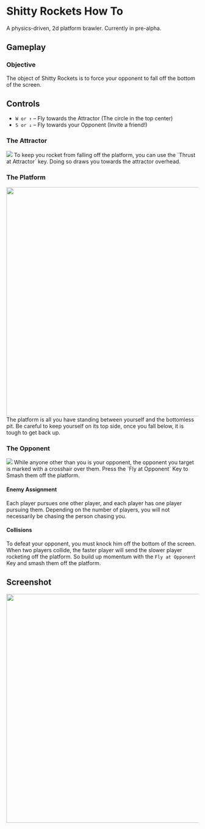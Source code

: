 # Shitty Rockets How To
A physics-driven, 2d platform brawler. Currently in pre-alpha.

## Gameplay

### Objective
The object of Shitty Rockets is to force your opponent to fall off the bottom of the screen.

## Controls
- `W or ↑` – Fly towards the Attractor (The circle in the top center)
- `S or ↓` – Fly towards your Opponent (Invite a friend!)

### The Attractor
<img src="https://imgur.com/ZJjCBAo.png">
To keep you rocket from falling off the platform, you can use the `Thrust at Attractor` key. Doing so draws you towards the attractor overhead.

### The Platform
<img src="https://imgur.com/ZV5V7y5.png" width="600">
The platform is all you have standing between yourself and the bottomless pit. Be careful to keep yourself on its top side, once you fall below, it is tough to get back up.

### The Opponent
<img src="https://imgur.com/VaoMQLa">
While anyone other than you is your opponent, the opponent you target is marked with a crosshair over them. Press the `Fly at Opponent` Key to Smash them off the platform.

#### Enemy Assignment
Each player pursues one other player, and each player has one player pursuing them. Depending on the number of players, you will not necessarily be chasing the person chasing you.

#### Collisions
To defeat your opponent, you must knock him off the bottom of the screen. When two players collide, the faster player will send the slower player rocketing off the platform. So build up momentum with the `Fly at Opponent` Key and smash them off the platform.

## Screenshot
<img src="https://imgur.com/6FnV427.png" width="600">
